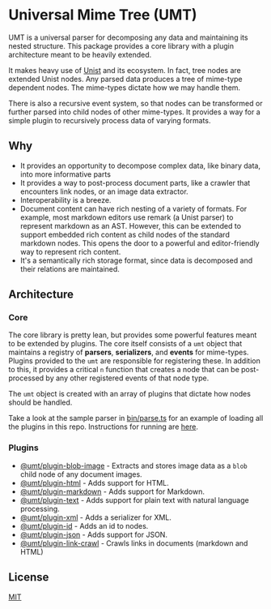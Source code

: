 # Universal Mime Tree (UMT)

UMT is a universal parser for decomposing any data and maintaining its nested
structure. This package provides a core library with a plugin architecture meant
to be heavily extended.

It makes heavy use of [Unist](https://github.com/syntax-tree/unist) and its
ecosystem. In fact, tree nodes are extended Unist nodes. Any parsed data
produces a tree of mime-type dependent nodes. The mime-types dictate how we may
handle them.

There is also a recursive event system, so that nodes can be transformed or
further parsed into child nodes of other mime-types. It provides a way for a
simple plugin to recursively process data of varying formats.

## Why

- It provides an opportunity to decompose complex data, like binary data, into
  more informative parts
- It provides a way to post-process document parts, like a crawler that
  encounters link nodes, or an image data extractor.
- Interoperability is a breeze.
- Document content can have rich nesting of a variety of formats. For example,
  most markdown editors use remark (a Unist parser) to represent markdown as an
  AST. However, this can be extended to support embedded rich content as child
  nodes of the standard markdown nodes. This opens the door to a powerful and
  editor-friendly way to represent rich content.
- It's a semantically rich storage format, since data is decomposed and their
  relations are maintained.

## Architecture

### Core

The core library is pretty lean, but provides some powerful features meant to be
extended by plugins. The core itself consists of a `umt` object that maintains a
registry of **parsers**, **serializers**, and **events** for mime-types. Plugins
provided to the `umt` are responsible for registering these. In addition to
this, it provides a critical `n` function that creates a node that can be
post-processed by any other registered events of that node type.

The `umt` object is created with an array of plugins that dictate how nodes
should be handled.

Take a look at the sample parser in [bin/parse.ts](bin/parse.ts) for an example
of loading all the plugins in this repo. Instructions for running are
[here](bin/README.md).

### Plugins

- [@umt/plugin-blob-image](packages/plugin-blob-image) - Extracts and stores
  image data as a `blob` child node of any document images.
- [@umt/plugin-html](packages/plugin-html) - Adds support for HTML.
- [@umt/plugin-markdown](packages/plugin-markdown) - Adds support for Markdown.
- [@umt/plugin-text](packages/plugin-text) - Adds support for plain text with
  natural language processing.
- [@umt/plugin-xml](packages/plugin-xml) - Adds a serializer for XML.
- [@umt/plugin-id](packages/plugin-id) - Adds an id to nodes.
- [@umt/plugin-json](packages/plugin-json) - Adds support for JSON.
- [@umt/plugin-link-crawl](packages/plugin-link-crawl) - Crawls links in
  documents (markdown and HTML)

## License

[MIT](LICENSE)
